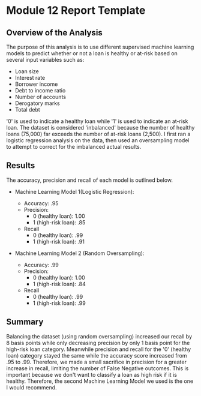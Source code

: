 # Module 12 Report Template

## Overview of the Analysis

The purpose of this analysis is to use different supervised machine learning models to predict whether or not a loan is healthy or at-risk based on several input variables such as:

* Loan size
* Interest rate
* Borrower income
* Debt to income ratio
* Number of accounts
* Derogatory marks
* Total debt

'0' is used to indicate a healthy loan while '1' is used to indicate an at-risk loan.  The dataset is considered 'inbalanced' because the number of healthy loans (75,000) far exceeds the number of at-risk loans (2,500).  I first ran a logistic regression analysis on the data, then used an oversampling model to attempt to correct for the imbalanced actual results.

## Results

The accuracy, precision and recall of each model is outlined below.

* Machine Learning Model 1(Logistic Regression):
  * Accuracy: .95
  * Precision:
      * 0 (healthy loan): 1.00
      * 1 (high-risk loan): .85
  * Recall
      * 0 (healthy loan): .99
      * 1 (high-risk loan):  .91

* Machine Learning Model 2 (Random Oversampling):
  * Accuracy: .99
  * Precision:
      * 0 (healthy loan): 1.00
      * 1 (high-risk loan): .84
  * Recall
      * 0 (healthy loan): .99
      * 1 (high-risk loan):  .99

## Summary

Balancing the dataset (using random oversampling) increased our recall by 8 basis points while only decreasing precision by only 1 basis point for the high-risk loan category.  Meanwhile precision and recall for the '0' (healthy loan) category stayed the same while the accuracy score increased from .95 to .99.  Therefore, we made a small sacrifice in precision for a greater increase in recall, limiting the number of False Negative outcomes.  This is important because we don't want to classify a loan as high risk if it is healthy.  Therefore, the second Machine Learning Model we used is the one I would recommend.

